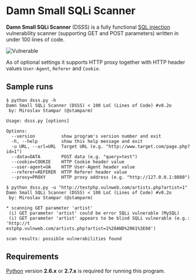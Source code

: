 Damn Small SQLi Scanner
=========

**Damn Small SQLi Scanner** (DSSS) is a fully functional [SQL injection](https://en.wikipedia.org/wiki/SQL_injection) vulnerability scanner (supporting GET and POST parameters) written in under 100 lines of code.

![Vulnerable](http://i.imgur.com/7mXeXjF.png)

As of optional settings it supports HTTP proxy together with HTTP header values `User-Agent`, `Referer` and `Cookie`.

Sample runs
----

```
$ python dsss.py -h
Damn Small SQLi Scanner (DSSS) < 100 LoC (Lines of Code) #v0.2o
 by: Miroslav Stampar (@stamparm)

Usage: dsss.py [options]

Options:
  --version          show program's version number and exit
  -h, --help         show this help message and exit
  -u URL, --url=URL  Target URL (e.g. "http://www.target.com/page.php?id=1")
  --data=DATA        POST data (e.g. "query=test")
  --cookie=COOKIE    HTTP Cookie header value
  --user-agent=UA    HTTP User-Agent header value
  --referer=REFERER  HTTP Referer header value
  --proxy=PROXY      HTTP proxy address (e.g. "http://127.0.0.1:8080")
```

```
$ python dsss.py -u "http://testphp.vulnweb.com/artists.php?artist=1"
Damn Small SQLi Scanner (DSSS) < 100 LoC (Lines of Code) #v0.2o
 by: Miroslav Stampar (@stamparm)

* scanning GET parameter 'artist'
 (i) GET parameter 'artist' could be error SQLi vulnerable (MySQL)
 (i) GET parameter 'artist' appears to be blind SQLi vulnerable (e.g.: 'http://t
estphp.vulnweb.com/artists.php?artist=1%20AND%2061%3E60')

scan results: possible vulnerabilities found
```

Requirements
----

[Python](http://www.python.org/download/) version **2.6.x** or **2.7.x** is required for running this program.
